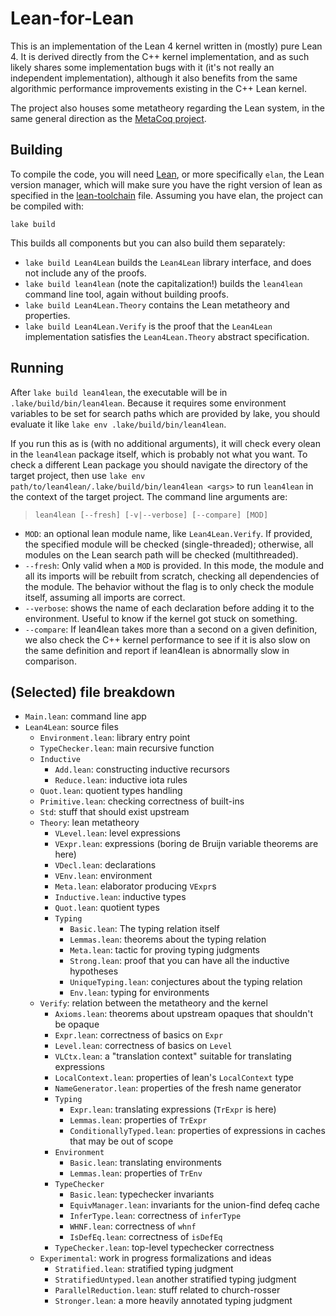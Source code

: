 # Lean-for-Lean

This is an implementation of the Lean 4 kernel written in (mostly) pure Lean 4.
It is derived directly from the C++ kernel implementation, and as such likely
shares some implementation bugs with it (it's not really an independent
implementation), although it also benefits from the same algorithmic performance
improvements existing in the C++ Lean kernel.

The project also houses some metatheory regarding the Lean
system, in the same general direction as the
[MetaCoq project](https://github.com/MetaCoq/metacoq/).

## Building

To compile the code, you will need [Lean](https://lean-lang.org/lean4/doc/quickstart.html), or more specifically `elan`, the Lean version manager, which will make sure you have the right version of lean as specified in the [lean-toolchain](lean-toolchain) file. Assuming you have elan, the project can be compiled with:

```
lake build
```

This builds all components but you can also build them separately:

* `lake build Lean4Lean` builds the `Lean4Lean` library interface, and does not include any of the proofs.
* `lake build lean4lean` (note the capitalization!) builds the `lean4lean` command line tool, again without building proofs.
* `lake build Lean4Lean.Theory` contains the Lean metatheory and properties.
* `lake build Lean4Lean.Verify` is the proof that the `Lean4Lean` implementation satisfies the `Lean4Lean.Theory` abstract specification.

## Running

After `lake build lean4lean`, the executable will be in `.lake/build/bin/lean4lean`. Because it requires some environment variables to be set for search paths which are provided by lake, you should evaluate it like `lake env .lake/build/bin/lean4lean`.

If you run this as is (with no additional arguments), it will check every olean in the `lean4lean` package itself, which is probably not what you want. To check a different Lean package you should navigate the directory of the target project, then use `lake env path/to/lean4lean/.lake/build/bin/lean4lean <args>` to run `lean4lean` in the context of the target project. The command line arguments are:

> `lean4lean [--fresh] [-v|--verbose] [--compare] [MOD]`

* `MOD`: an optional lean module name, like `Lean4Lean.Verify`. If provided, the specified module will be checked (single-threaded); otherwise, all modules on the Lean search path will be checked (multithreaded).
* `--fresh`: Only valid when a `MOD` is provided. In this mode, the module and all its imports will be rebuilt from scratch, checking all dependencies of the module. The behavior without the flag is to only check the module itself, assuming all imports are correct.
* `--verbose`: shows the name of each declaration before adding it to the environment. Useful to know if the kernel got stuck on something.
* `--compare`: If lean4lean takes more than a second on a given definition, we also check the C++ kernel performance to see if it is also slow on the same definition and report if lean4lean is abnormally slow in comparison.

## (Selected) file breakdown

* `Main.lean`: command line app
* `Lean4Lean`: source files
  * `Environment.lean`: library entry point
  * `TypeChecker.lean`: main recursive function
  * `Inductive`
    * `Add.lean`: constructing inductive recursors
    * `Reduce.lean`: inductive iota rules
  * `Quot.lean`: quotient types handling
  * `Primitive.lean`: checking correctness of built-ins
  * `Std`: stuff that should exist upstream
  * `Theory`: lean metatheory
    * `VLevel.lean`: level expressions
    * `VExpr.lean`: expressions (boring de Bruijn variable theorems are here)
    * `VDecl.lean`: declarations
    * `VEnv.lean`: environment
    * `Meta.lean`: elaborator producing `VExpr`s
    * `Inductive.lean`: inductive types
    * `Quot.lean`: quotient types
    * `Typing`
      * `Basic.lean`: The typing relation itself
      * `Lemmas.lean`: theorems about the typing relation
      * `Meta.lean`: tactic for proving typing judgments
      * `Strong.lean`: proof that you can have all the inductive hypotheses
      * `UniqueTyping.lean`: conjectures about the typing relation
      * `Env.lean`: typing for environments
  * `Verify`: relation between the metatheory and the kernel
    * `Axioms.lean`: theorems about upstream opaques that shouldn't be opaque
    * `Expr.lean`: correctness of basics on `Expr`
    * `Level.lean`: correctness of basics on `Level`
    * `VLCtx.lean`: a "translation context" suitable for translating expressions
    * `LocalContext.lean`: properties of lean's `LocalContext` type
    * `NameGenerator.lean`: properties of the fresh name generator
    * `Typing`
      * `Expr.lean`: translating expressions (`TrExpr` is here)
      * `Lemmas.lean`: properties of `TrExpr`
      * `ConditionallyTyped.lean`: properties of expressions in caches that may be out of scope
    * `Environment`
      * `Basic.lean`: translating environments
      * `Lemmas.lean`: properties of `TrEnv`
    * `TypeChecker`
      * `Basic.lean`: typechecker invariants
      * `EquivManager.lean`: invariants for the union-find defeq cache
      * `InferType.lean`: correctness of `inferType`
      * `WHNF.lean`: correctness of `whnf`
      * `IsDefEq.lean`: correctness of `isDefEq`
    * `TypeChecker.lean`: top-level typechecker correctness
  * `Experimental`: work in progress formalizations and ideas
      * `Stratified.lean`: stratified typing judgment
      * `StratifiedUntyped.lean` another stratified typing judgment
      * `ParallelReduction.lean`: stuff related to church-rosser
      * `Stronger.lean`: a more heavily annotated typing judgment
